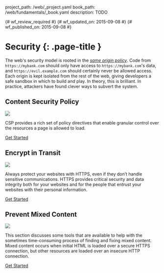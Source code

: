 project_path: /web/_project.yaml
book_path: /web/fundamentals/_book.yaml
description: TODO

{# wf_review_required #}
{# wf_updated_on: 2015-09-08 #}
{# wf_published_on: 2015-09-08 #}

# Security {: .page-title }

The web's security model is rooted in the
[_same origin policy_](http://en.wikipedia.org/wiki/Same_origin_policy). Code
from `https://mybank.com` should only have access to `https://mybank.com`'s
data, and `https://evil.example.com` should certainly never be allowed access.
Each origin is kept isolated from the rest of the web, giving developers a safe
sandbox in which to build and play. In theory, this is brilliant. In practice,
attackers have found clever ways to subvert the system.

## Content Security Policy

<img src="https://placehold.it/300x200" class="attempt-right">

CSP provides a rich set of policy directives that enable granular control over the resources a page is allowed to load. 

[Get Started](csp/)

<div style="clear:both;"></div>

## Encrypt in Transit

<img src="https://placehold.it/300x200" class="attempt-right">

Always protect your websites with HTTPS, even if they don’t handle sensitive communications. HTTPS provides critical security and data integrity both for your websites and for the people that entrust your websites with their personal information.

[Get Started](encrypt-in-transit/why-https)

<div style="clear:both;"></div>

## Prevent Mixed Content

<img src="https://placehold.it/300x200" class="attempt-right">

This section discusses some tools that are available to help with the sometimes time-consuming process of finding and fixing mixed content. Mixed content occurs when initial HTML is loaded over a secure HTTPS connection, but other resources are loaded over an insecure HTTP connection.

[Get Started](prevent-mixed-content/what-is-mixed-content)

<div style="clear:both;"></div>